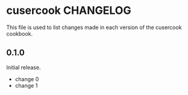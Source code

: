 # cusercook CHANGELOG

This file is used to list changes made in each version of the cusercook cookbook.

## 0.1.0

Initial release.

- change 0
- change 1
